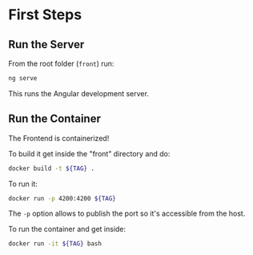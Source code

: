 # First Steps

## Run the Server

From the root folder (`front`) run:

```bash
ng serve
```

This runs the Angular development server.

## Run the Container

The Frontend is containerized!

To build it get inside the "front" directory and do:

```bash
docker build -t ${TAG} .
```

To run it:

```bash
docker run -p 4200:4200 ${TAG}
```

The `-p` option allows to publish the port so it's accessible from the host.

To run the container and get inside:

```bash
docker run -it ${TAG} bash
```

